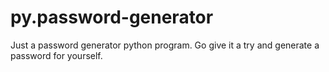 # py.password-generator
Just a password generator python program. Go give it a try and generate a password for yourself. 
